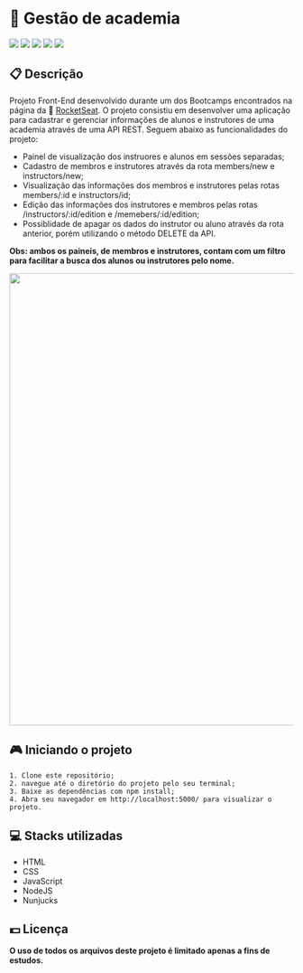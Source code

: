 # 💪 Gestão de academia

![](https://img.shields.io/badge/html5-%23E34F26.svg?style=for-the-badge&logo=html5&logoColor=white)
![](https://img.shields.io/badge/css3-%231572B6.svg?style=for-the-badge&logo=css3&logoColor=white)
![](https://img.shields.io/badge/javascript-%23323330.svg?style=for-the-badge&logo=javascript&logoColor=%23F7DF1E)
![](https://img.shields.io/badge/node.js-6DA55F?style=for-the-badge&logo=node.js&logoColor=white)
![](https://img.shields.io/badge/express.js-%23404d59.svg?style=for-the-badge&logo=express&logoColor=%2361DAFB)

## 📋 Descrição

Projeto Front-End desenvolvido durante um dos Bootcamps encontrados na página da 🔗 [RocketSeat](https://www.rocketseat.com.br). O projeto consistiu em desenvolver uma aplicação para cadastrar e gerenciar informações de alunos e instrutores de uma academia através de uma API REST. Seguem abaixo as funcionalidades do projeto:

-   Painel de visualização dos instruores e alunos em sessões separadas;
-   Cadastro de membros e instrutores através da rota members/new e instructors/new;
-   Visualização das informações dos membros e instrutores pelas rotas members/:id e instructors/id;
-   Edição das informações dos instrutores e membros pelas rotas /instructors/:id/edition e /memebers/:id/edition;
-   Possiblidade de apagar os dados do instrutor ou aluno através da rota anterior, porém utilizando o método DELETE da API.

**Obs: ambos os paineis, de membros e instrutores, contam com um filtro para facilitar a busca dos alunos ou instrutores pelo nome.**

<img width="800px" src="https://user-images.githubusercontent.com/105606295/198773576-79eb9828-275f-4cb6-849e-841c86cd0166.png">

## 🎮 Iniciando o projeto

```
1. Clone este repositório;
2. navegue até o diretório do projeto pelo seu terminal;
3. Baixe as dependências com npm install;
4. Abra seu navegador em http://localhost:5000/ para visualizar o projeto.
```

## 💻 Stacks utilizadas

-   HTML
-   CSS
-   JavaScript
-   NodeJS
-   Nunjucks

## 💵 Licença

**O uso de todos os arquivos deste projeto é limitado apenas a fins de estudos.**
